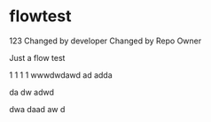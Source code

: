flowtest
========
123
Changed by developer
Changed by Repo Owner

Just a flow test

1
1
1
1
wwwdwdawd
ad
adda

da
dw
adwd

dwa
daad
aw
d

